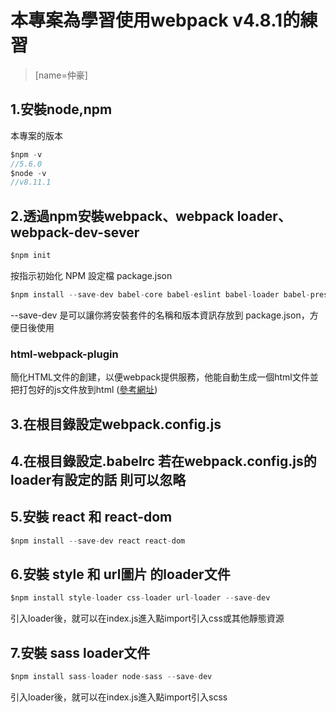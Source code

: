 # 本專案為學習使用webpack v4.8.1的練習 
> [name=仲豪] 


## 1.安裝node,npm
本專案的版本

```javascript
$npm -v  
//5.6.0
$node -v
//v8.11.1
```


## 2.透過npm安裝webpack、webpack loader、webpack-dev-sever
```javascript
$npm init
```
按指示初始化 NPM 設定檔 package.json

```javascript
$npm install --save-dev babel-core babel-eslint babel-loader babel-preset-es2015 babel-preset-react html-webpack-plugin webpack-cli webpack webpack-dev-server
```
--save-dev 是可以讓你將安裝套件的名稱和版本資訊存放到 package.json，方便日後使用

### html-webpack-plugin
簡化HTML文件的創建，以便webpack提供服務，他能自動生成一個html文件並把打包好的js文件放到html
([參考網址](https://doc.webpack-china.org/plugins/html-webpack-plugin/#%E5%9F%BA%E6%9C%AC%E7%94%A8%E6%B3%95))


## 3.在根目錄設定webpack.config.js
## 4.在根目錄設定.babelrc 若在webpack.config.js的loader有設定的話 則可以忽略

## 5.安裝 react 和 react-dom
```javascript
$npm install --save-dev react react-dom
```

## 6.安裝 style 和 url圖片 的loader文件
```javascript
$npm install style-loader css-loader url-loader --save-dev
```
引入loader後，就可以在index.js進入點import引入css或其他靜態資源


## 7.安裝 sass loader文件
```javascript
$npm install sass-loader node-sass --save-dev
```
引入loader後，就可以在index.js進入點import引入scss



